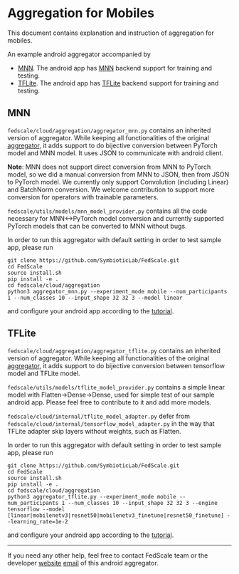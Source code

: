 # Aggregation for Mobiles

This document contains explanation and instruction of aggregation for mobiles.

An example android aggregator accompanied by 
- [MNN](https://github.com/SymbioticLab/FedScale/fedscale/edge/mnn/). The android app has [MNN](https://github.com/alibaba/MNN) backend support for training and testing.
- [TFLite](https://github.com/SymbioticLab/FedScale/fedscale/edge/tflite/). The android app has [TFLite](https://www.tensorflow.org/lite) backend support for training and testing.

## MNN

`fedscale/cloud/aggregation/aggregator_mnn.py` contains an inherited version of aggregator. While keeping all functionalities of the original [aggregator](https://github.com/SymbioticLab/FedScale/blob/master/fedscale/cloud/aggregation/aggregator.py), it adds support to do bijective conversion between PyTorch model and MNN model. It uses JSON to communicate with android client.

**Note**:
MNN does not support direct conversion from MNN to PyTorch model, so we did a manual conversion from MNN to JSON, then from JSON to PyTorch model. We currently only support Convolution (including Linear) and BatchNorm conversion. We welcome contribution to support more conversion for operators with trainable parameters.

`fedscale/utils/models/mnn_model_provider.py` contains all the code necessary for MNN<->PyTorch model conversion and currently supported PyTorch models that can be converted to MNN without bugs.

In order to run this aggregator with default setting in order to test sample app, please run
```
git clone https://github.com/SymbioticLab/FedScale.git
cd FedScale
source install.sh
pip install -e .
cd fedscale/cloud/aggregation
python3 aggregator_mnn.py --experiment_mode mobile --num_participants 1 --num_classes 10 --input_shape 32 32 3 --model linear
```
and configure your android app according to the [tutorial](https://github.com/SymbioticLab/FedScale/fedscale/edge/mnn/README.md).

## TFLite

`fedscale/cloud/aggregation/aggregator_tflite.py` contains an inherited version of aggregator. While keeping all functionalities of the original [aggregator](https://github.com/SymbioticLab/FedScale/blob/master/fedscale/cloud/aggregation/aggregator.py), it adds support to do bijective conversion between tensorflow model and TFLite model.

`fedscale/utils/models/tflite_model_provider.py` contains a simple linear model with Flatten->Dense->Dense, used for simple test of our sample android app. Please feel free to contribute to it and add more models.

`fedscale/cloud/internal/tflite_model_adapter.py` defer from `fedscale/cloud/internal/tensorflow_model_adapter.py` in the way that TFLite adapter skip layers without weights, such as Flatten.

In order to run this aggregator with default setting in order to test sample app, please run
```
git clone https://github.com/SymbioticLab/FedScale.git
cd FedScale
source install.sh
pip install -e .
cd fedscale/cloud/aggregation
python3 aggregator_tflite.py --experiment_mode mobile --num_participants 1 --num_classes 10 --input_shape 32 32 3 --engine tensorflow --model [linear|mobilenetv3|resnet50|mobilenetv3_finetune|resnet50_finetune] --learning_rate=1e-2
```
and configure your android app according to the [tutorial](https://github.com/SymbioticLab/FedScale/fedscale/edge/tflite/README.md).

---
If you need any other help, feel free to contact FedScale team or the developer [website](https://continue-revolution.github.io) [email](mailto:continuerevolution@gmail.com) of this android aggregator.
